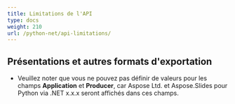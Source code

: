 ```yaml
---
title: Limitations de l'API
type: docs
weight: 210
url: /python-net/api-limitations/
---
```


## **Présentations et autres formats d'exportation**
- Veuillez noter que vous ne pouvez pas définir de valeurs pour les champs **Application** et **Producer**, car Aspose Ltd. et Aspose.Slides pour Python via .NET x.x.x seront affichés dans ces champs.